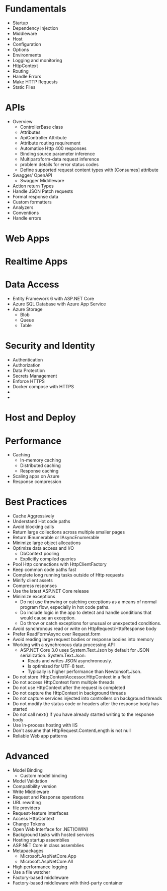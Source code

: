 # Fundamentals
- Startup
- Dependency Injection
- Middleware
- Host
- Configuration
- Options
- Environments
- Logging and monitoring
- HttpContext
- Routing
- Handle Errors
- Make HTTP Requests
- Static Files

# APIs
- Overview
  - ControllerBase class
  - Attributes
  - ApiController Attribute
  - Attribute routing requirement
  - Automatice Http 400 responses
  - Binding source parameter inference
  - Multipart/form-data request inference
  - problem details for error status codes
  - Define supported request content types with [Consumes] attribute
- Swagger/ OpenAPI
  - Swagger Middleware
- Action return Types
- Handle JSON Patch requests
- Format response data
- Custom formatters
- Analyzers
- Conventions
- Handle errors

# Web Apps

# Realtime Apps

# Data Access
- Entity Framework 6 with ASP.NET Core
- Azure SQL Database with Azure App Service
- Azure Storage
  - Blob
  - Queue
  - Table

# Security and Identity
- Authentication
- Authorization
- Data Protection
- Secrets Management
- Enforce HTTPS
- Docker compose with HTTPS
- 
- 

# Host and Deploy

# Performance
- Caching
  - In-memory caching
  - Distributed caching
  - Response caching
- Scaling apps on Azure
- Response compression

# Best Practices
- Cache Aggressively
- Understand Hot code paths
- Avoid blocking calls
- Return large collections across multiple smaller pages
- Return IEnumerable<T> or IAsyncEnumerable<T>
- Minimize large object allocations
- Optimize data access and I/O
  - DbContext pooling
  - Explicitly compiled queries
- Pool Http connections with HttpClientFactory
- Keep common code paths fast
- Complete long running tasks outside of Http requests
- Minify client assets
- Compress responses
- Use the latest ASP.NET Core release
- Minimize exceptions
  - Do not use throwing or catching exceptions as a means of normal program flow, especially in hot code paths.
  - Do include logic in the app to detect and handle conditions that would cause an exception.
  - Do throw or catch exceptions for unusual or unexpected conditions.
- Avoid synchronous read or write on HttpRequest/HttpResponse body
- Prefer ReadFormAsync over Request.form
- Avoid reading large request bodies or response bodies into memory
- Working with a synchronous data processing API
  - ASP.NET Core 3.0 uses System.Text.Json by default for JSON serialization. System.Text.Json:
    - Reads and writes JSON asynchronously.
    - Is optimized for UTF-8 text.
    - Typically is higher performance than Newtonsoft.Json.
- Do not store IHttpContextAccessor.HttpContext in a field
- Do not access HttpContext form multiple threads
- Do not use HttpContext after the request is completed
- Do not capture the HttpContext in background threads
- Do not capture services injected into controllers on background threads
- Do not modify the status code or headers after the response body has started
- Do not call next() if you have already started writing to the response body
- Use In-process hosting with IIS
- Don't assume that HttpRequest.ContentLength is not null
- Reliable Web app patterns
  
# Advanced
- Model Binding
  - Custom model binding
- Model Validation
- Compatibility version
- Write Middleware
- Request and Response operations
- URL rewriting
- file providers
- Request-feature interfaces
- Access HttpContext
- Change Tokens
- Open Web Interface for .NET(OWIN)
- Background tasks with hosted services
- Hosting startup assemblies
- ASP.NET Core in class assemblies
- Metapackages
  - Microsoft.AspNetCore.App
  - Microsoft.AspNetCore.All
- High performance logging
- Use a file watcher
- Factory-based middleware
- Factory-based middleware with third-party container
